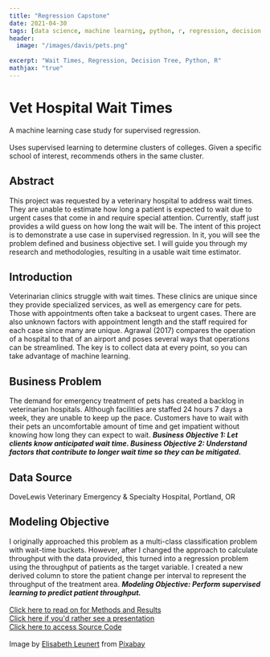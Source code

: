 ```yaml
---
title: "Regression Capstone"
date: 2021-04-30
tags: [data science, machine learning, python, r, regression, decision tree]
header:
  image: "/images/davis/pets.png"
  
excerpt: "Wait Times, Regression, Decision Tree, Python, R"
mathjax: "true"
---
```


# Vet Hospital Wait Times
A machine learning case study for supervised regression.
<br>
<br>
Uses supervised learning to determine clusters of colleges. Given a specific school of interest, recommends others in the same cluster.

## Abstract
This project was requested by a veterinary hospital to address wait times. 
They are unable to estimate how long a patient is expected to wait due to urgent cases that come in and require special attention. 
Currently, staff just provides a wild guess on how long the wait will be. The intent of this project is to demonstrate a use case in supervised regression. 
In it, you will see the problem defined and business objective set. I will guide you through my research and methodologies, resulting in a usable wait time estimator.

## Introduction
Veterinarian clinics struggle with wait times.  These clinics are unique since they provide specialized services, as well as emergency care for pets.  Those with appointments often take a backseat to urgent cases.  There are also unknown factors with appointment length and the staff required for each case since many are unique.  Agrawal (2017) compares the operation of a hospital to that of an airport and poses several ways that operations can be streamlined.  The key is to collect data at every point, so you can take advantage of machine learning.

## Business Problem
The demand for emergency treatment of pets has created a backlog in veterinarian hospitals.  Although facilities are staffed 24 hours 7 days a week, they are unable to keep up the pace.  Customers have to wait with their pets an uncomfortable amount of time and get impatient without knowing how long they can expect to wait.  ***Business Objective 1: 	Let clients know anticipated wait time.  Business Objective 2: 	Understand factors that contribute to longer wait
time so they can be mitigated.***

## Data Source
DoveLewis Veterinary Emergency & Specialty Hospital, Portland, OR

## Modeling Objective
I originally approached this problem as a multi-class classification problem with wait-time buckets.  However, after I changed the approach to calculate throughput with the data provided, this turned into a regression problem using the throughput of patients as the target variable. I created a new derived column to store the patient change per interval to represent the throughput of the treatment area.  ***Modeling Objective: Perform supervised learning to predict patient throughput.***
<br>
<br>
<a href="https://github.com/amodavis/Vet_Hospital_Wait_Times/blob/main/Vet_Clinic_Wait_Times_Paper.pdf">Click here to read on for Methods and Results</a>
<br>
<a href="https://youtu.be/UaGqeDCei1s">Click here if you'd rather see a presentation</a>
<br>
<a href="https://github.com/amodavis/Vet_Hospital_Wait_Times">Click here to access Source Code</a>
<br>
<br>
Image by <a href="https://pixabay.com/users/leunert-2332372/?utm_source=link-attribution&amp;utm_medium=referral&amp;utm_campaign=image&amp;utm_content=1532627">Elisabeth Leunert</a> from <a href="https://pixabay.com/?utm_source=link-attribution&amp;utm_medium=referral&amp;utm_campaign=image&amp;utm_content=1532627">Pixabay</a>

